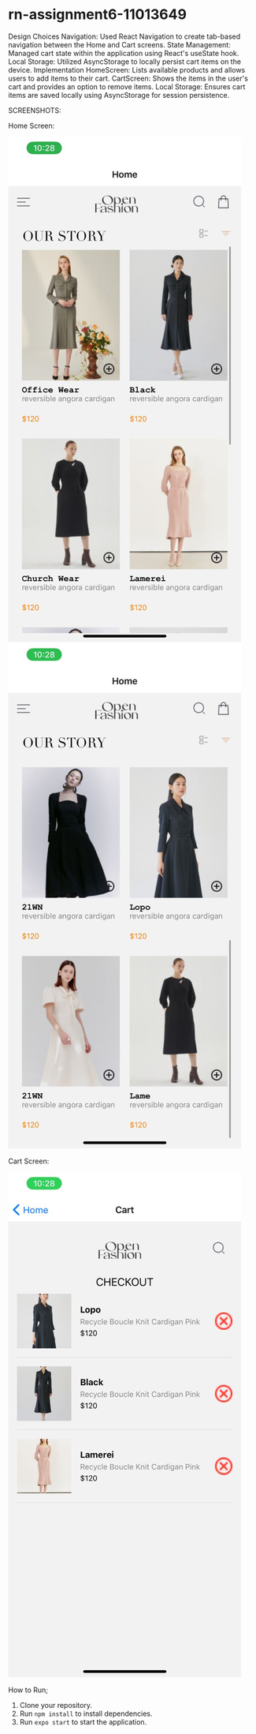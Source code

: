 # rn-assignment6-11013649

Design Choices
Navigation: Used React Navigation to create tab-based navigation between the Home and Cart screens.
State Management: Managed cart state within the application using React's useState hook.
Local Storage: Utilized AsyncStorage to locally persist cart items on the device.
Implementation
HomeScreen: Lists available products and allows users to add items to their cart.
CartScreen: Shows the items in the user's cart and provides an option to remove items.
Local Storage: Ensures cart items are saved locally using AsyncStorage for session persistence.

SCREENSHOTS:

Home Screen:

![Home Screen](./assets/HomeScreen.jpg)
![Home Screen](./assets/HomeScreen2.jpg)

Cart Screen:

![Cart Screen](./assets/CartScreen.jpg)

How to Run;

1. Clone your repository.
2. Run `npm install` to install dependencies.
3. Run `expo start` to start the application.
